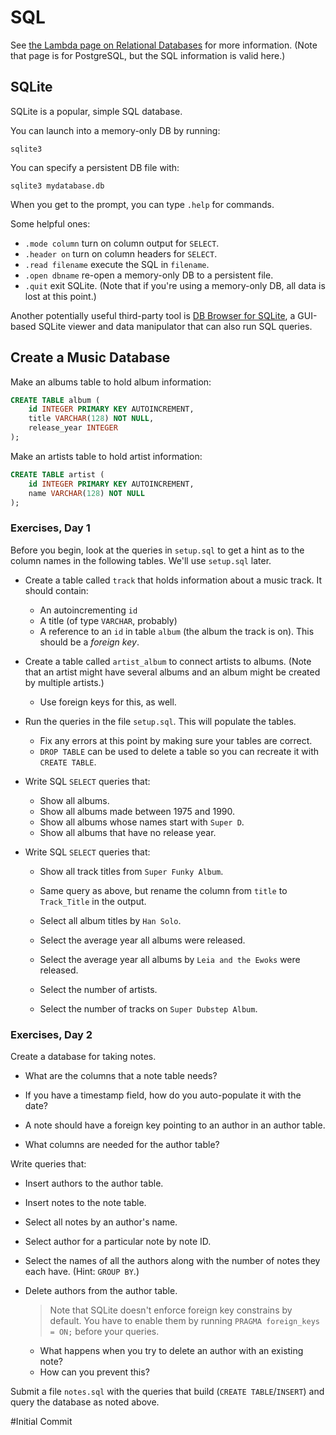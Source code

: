 # SQL

See [the Lambda page on Relational
Databases](https://github.com/LambdaSchool/Relational-Databases) for more
information. (Note that page is for PostgreSQL, but the SQL information is valid
here.)

## SQLite

SQLite is a popular, simple SQL database.

You can launch into a memory-only DB by running:

```
sqlite3
```

You can specify a persistent DB file with:

```
sqlite3 mydatabase.db
```

When you get to the prompt, you can type `.help` for commands.

Some helpful ones:

* `.mode column` turn on column output for `SELECT`.
* `.header on` turn on column headers for `SELECT`.
* `.read filename` execute the SQL in `filename`.
* `.open dbname` re-open a memory-only DB to a persistent file.
* `.quit` exit SQLite. (Note that if you're using a memory-only DB, all
  data is lost at this point.)

Another potentially useful third-party tool is [DB Browser for
SQLite](https://sqlitebrowser.org/), a GUI-based SQLite viewer and data
manipulator that can also run SQL queries.


## Create a Music Database

Make an albums table to hold album information:

```sql
CREATE TABLE album (
    id INTEGER PRIMARY KEY AUTOINCREMENT,
    title VARCHAR(128) NOT NULL,
    release_year INTEGER
);
```

Make an artists table to hold artist information:

```sql
CREATE TABLE artist (
    id INTEGER PRIMARY KEY AUTOINCREMENT,
    name VARCHAR(128) NOT NULL
);
```


### Exercises, Day 1

Before you begin, look at the queries in `setup.sql` to get a hint as to the
column names in the following tables. We'll use `setup.sql` later.

* Create a table called `track` that holds information about a music track. It should contain:
  * An autoincrementing `id`
  * A title (of type `VARCHAR`, probably)
  * A reference to an `id` in table `album` (the album the track is on). This
    should be a _foreign key_.

* Create a table called `artist_album` to connect artists to albums. (Note that
  an artist might have several albums and an album might be created by multiple
  artists.)
  * Use foreign keys for this, as well.
 
* Run the queries in the file `setup.sql`. This will populate the tables.
  * Fix any errors at this point by making sure your tables are correct.
  * `DROP TABLE` can be used to delete a table so you can recreate it with
    `CREATE TABLE`.

* Write SQL `SELECT` queries that:
  * Show all albums.
  * Show all albums made between 1975 and 1990.
  * Show all albums whose names start with `Super D`.
  * Show all albums that have no release year.

* Write SQL `SELECT` queries that:
  * Show all track titles from `Super Funky Album`.
  * Same query as above, but rename the column from `title` to `Track_Title` in
    the output.

  * Select all album titles by `Han Solo`.

  * Select the average year all albums were released.

  * Select the average year all albums by `Leia and the Ewoks` were released.

  * Select the number of artists.

  * Select the number of tracks on `Super Dubstep Album`.

### Exercises, Day 2

Create a database for taking notes.

* What are the columns that a note table needs?

* If you have a timestamp field, how do you auto-populate it with the date?

* A note should have a foreign key pointing to an author in an author table.

* What columns are needed for the author table?

Write queries that:

* Insert authors to the author table.

* Insert notes to the note table.

* Select all notes by an author's name.

* Select author for a particular note by note ID.

* Select the names of all the authors along with the number of notes they each have. (Hint: `GROUP BY`.)

* Delete authors from the author table.
  > Note that SQLite doesn't enforce foreign key constrains by default. You have
  > to enable them by running `PRAGMA foreign_keys = ON;` before your queries.
  
  * What happens when you try to delete an author with an existing note?
  * How can you prevent this?

Submit a file `notes.sql` with the queries that build (`CREATE TABLE`/`INSERT`)
and query the database as noted above.

#Initial Commit 
